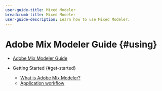 ```yaml
---
user-guide-title: Mixed Modeler
breadcrumb-title: Mixed Modeler
user-guide-description: Learn how to use Mixed Modeler.
---
```


# Adobe Mix Modeler Guide {#using}

+ [Adobe Mix Modeler Guide](overview.md)

+ Getting Started {#get-started}
  + [What is Adobe Mix Modeler?](get-started/about.md)
  + [Application workflow](get-started/workflow.md)

